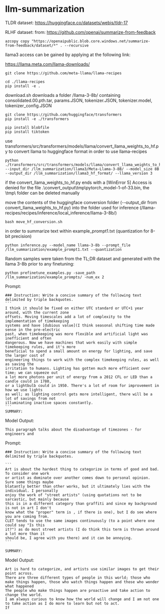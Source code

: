 # llm-summarization
TLDR dataset: 
https://huggingface.co/datasets/webis/tldr-17

RLHF dataset:
from: https://github.com/openai/summarize-from-feedback
```
azcopy copy "https://openaipublic.blob.core.windows.net/summarize-from-feedback/dataset/*" . --recursive
```
llama3 access can be gained by applying at the following link:

https://llama.meta.com/llama-downloads/

```
git clone https://github.com/meta-llama/llama-recipes
```

```
cd ./llama-recipes
pip install -e .
```

download.sh downloads a folder /llama-3-8b/ containing consolidated.00.pth.tar, params.JSON, tokenizer.JSON, tokenizer.model, tokenizer_config.JSON

```
git clone https://github.com/huggingface/transformers
pip install -e ./transformers
```

```
pip install blobfile
pip install tiktoken
```

use transformers/src/transformers/models/llama/convert_llama_weights_to_hf.py to convert llama to huggingface format in order to use llama-recipes
```
python ./transformers/src/transformers/models/llama/convert_llama_weights_to_hf.py --input_dir /llm_summarization/llama3/Meta-Llama-3-8B/ --model_size 8B --output_dir /llm_summarization/llama3_hf_format/ --llama_version 3
```

if the convert_llama_weights_to_hf.py ends with a [WinError 5] Access is denied for the file .\convert_output\tmp\pytorch_model-1-of-33.bin, the \tmp\ folder can be deleted manually

move the contents of the huggingface conversion folder (--output_dir from convert_llama_weights_to_hf.py) into the folder used for inference (/llama-recipes/recipes/inference/local_inference/llama-3-8b/)
```
bash move_hf_conversion.sh
```

in order to summarize text within example_prompt1.txt (quantization for 8-bit precision)
```
python inference.py --model_name llama-3-8b --prompt_file /llm_summarization/example_prompt1.txt --quantization
```

Random samples were taken from the TL;DR dataset and generated with the llama 3-8b prior to any finetuning:

```
python prefinetune_examples.py -save_path /llm_summarization/example_prompts/ -num_ex 2
```

Prompt: 
````
### Instruction: Write a concise summary of the following text delimited by triple backquotes.
```
I think it should be fixed on either UTC standard or UTC+1 year around, with the current zone
offsets. Moving timescales add a lot of complexity to the implementation of timekeeping
systems and have [dubious value](I think seasonal shifting time made sense in the pre-electric
past, when timekeeping was more flexible and artificial light was inefficient and often
dangerous. Now we have machines that work easily with simple timekeeping rules, and it's more
beneficial to spend a small amount on energy for lighting, and save the larger cost of
engineering things to work with the complex timekeeping rules, as well as saving the
irritation to humans. Lighting has gotten much more efficient over time; we can squeeze out
a lot more photons per unit of energy from a 2012 CFL or LED than a candle could in 1780,
or a lightbulb could in 1950. There's a lot of room for improvement in how we use lights
as well; as lighting control gets more intelligent, there will be a lot of savings from not
illuminating inactive spaces constantly.
```
SUMMARY:
````
Model Output:
```
This paragraph talks about the disadvantage of timezones - for engineers and
```

Prompt: 
````
### Instruction: Write a concise summary of the following text delimited by triple backquotes.

```
Art is about the hardest thing to categorize in terms of good and bad. To consider one work
or artist as dominate over another comes down to personal opinion. Sure some things maybe
blatantly better than other works, but it ultimately lies with the individual. I personally
enjoy the work of "street artists" (using quotations not to be sarcastic, but mainly because
this is in a different category than graffiti and since my background is not in art I don't
know what the "proper" term is , if there is one), but I do see where you are coming from.
CLET tends to use the same images continuously (to a point where one could say "Is this
it?") as do most street artists (I do think this term is thrown around a lot more than it
should be, I agree with you there) and it can be annoying.
```

SUMMARY: 
````
Model Output:
```
Art is hard to categorize, and artists use similar images to get their point across.
There are three different types of people in this world; those who make things happen, those who watch things happen and those who wonder what happened
The people who make things happen are proactive and take action to change the world.
I am always curious to know how the world will change and I am not one to take action as I do more to learn but not to act.
If
```


